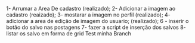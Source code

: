 1- Arrumar a Area De cadastro (realizado);
2- Adicionar a imagem ao cadastro (reaizado); 
3- mostarar a imagem no perfil (realizado);
4- adicionar a area de edição de imagem do usuario; (realizado);
6 - inserir o botão do salvo nas postagens
7-  fazer a script de inserção dos salvos 
8- listar os salvo em forma de grid
Test minha Branch 

